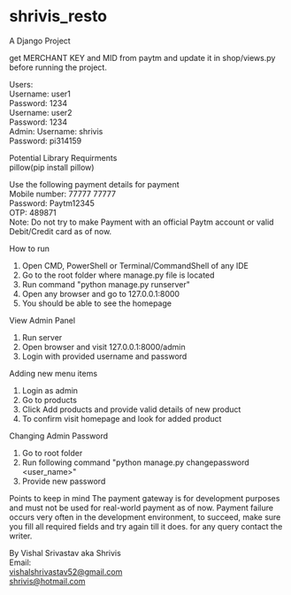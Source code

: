 # shrivis_resto
A Django Project

get MERCHANT KEY and MID from paytm and update it in shop/views.py before running the project.

Users:<br/>
	Username: user1<br/>
	Password: 1234<br/>
	Username: user2<br/>
	Password: 1234<br/>
Admin:
Username: shrivis<br/>
Password: pi314159<br/>

Potential Library Requirments<br/>
	pillow(pip install pillow)

Use the following payment details for payment<br/>
Mobile number: 77777 77777<br/>
Password: Paytm12345<br/>
OTP: 489871<br/>
Note: Do not try to make Payment with an official Paytm account or valid Debit/Credit card as of now.<br/>

How to run
1. Open CMD, PowerShell or Terminal/CommandShell of any IDE
2. Go to the root folder where manage.py file is located
3. Run command "python manage.py runserver"
4. Open any browser and go to 127.0.0.1:8000
5. You should be able to see the homepage

View Admin Panel
1. Run server
2. Open browser and visit 127.0.0.1:8000/admin
3. Login with provided username and password

Adding new menu items
1. Login as admin
2. Go to products
3. Click Add products and provide valid details of new product
4. To confirm visit homepage and look for added product

Changing Admin Password
1. Go to root folder
2. Run following command "python manage.py changepassword <user_name>"
3. Provide new password

Points to keep in mind
The payment gateway is for development purposes and must not be used for real-world payment as of now.
Payment failure occurs very often in the development environment, to succeed, make sure you fill all required fields and try again till it does.
for any query contact the writer.

By Vishal Srivastav aka Shrivis<br/>
Email:<br/>
vishalshrivastav52@gmail.com<br/>
shrivis@hotmail.com
